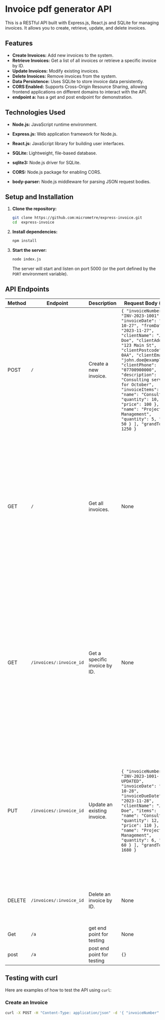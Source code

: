 # Invoice pdf generator API

This is a RESTful API built with Express.js, React.js and SQLite for managing invoices. It allows you to create, retrieve, update, and delete invoices.

## Features

*   **Create Invoices:** Add new invoices to the system.
*   **Retrieve Invoices:** Get a list of all invoices or retrieve a specific invoice by ID.
*   **Update Invoices:** Modify existing invoices.
*   **Delete Invoices:** Remove invoices from the system.
*   **Data Persistence:** Uses SQLite to store invoice data persistently.
*   **CORS Enabled:** Supports Cross-Origin Resource Sharing, allowing frontend applications on different domains to interact with the API.
* **endpoint a:** has a get and post endpoint for demonstration.

## Technologies Used

*   **Node.js:** JavaScript runtime environment.
*   **Express.js:** Web application framework for Node.js.

*   **React.js:** JavaScript library for building user interfaces.

*   **SQLite:** Lightweight, file-based database.
*   **sqlite3:** Node.js driver for SQLite.
*   **CORS:** Node.js package for enabling CORS.
*   **body-parser:** Node.js middleware for parsing JSON request bodies.

## Setup and Installation

1.  **Clone the repository:**

    ```bash
    git clone https://github.com:micrometre/express-invoice.git
    cd  express-invoice
    ```

2.  **Install dependencies:**

    ```bash
    npm install
    ```

3.  **Start the server:**

    ```bash
    node index.js
    ```

    The server will start and listen on port 5000 (or the port defined by the `PORT` environment variable).

## API Endpoints

| Method | Endpoint              | Description                                                                      | Request Body (JSON)                                                                                                                                                                                                                                               | Response (JSON)                                                                                                                                                                                                                                                                                                                                                                                         |
| ------ | --------------------- | -------------------------------------------------------------------------------- | ----------------------------------------------------------------------------------------------------------------------------------------------------------------------------------------------------------------------------------------------------------------- | ------------------------------------------------------------------------------------------------------------------------------------------------------------------------------------------------------------------------------------------------------------------------------------------------------------------------------------------------------------------------------------------------------------ |
| POST   | `/`                   | Create a new invoice.                                                            | `{ "invoiceNumber": "INV-2023-1001", "invoiceDate": "2023-10-27", "fromDate": "2023-11-27", "clientName": "John Doe", "clientAddress": "123 Main St", "clientPostcode": "SW1A 0AA", "clientEmail": "john.doe@example.com", "clientPhone": "07700900000", "description": "Consulting services for October", "invoiceItems": [ { "name": "Consulting", "quantity": 10, "price": 100 }, { "name": "Project Management", "quantity": 5, "price": 50 } ], "grandTotal": 1250 }` | `201 Created`: `{ "id": 1, "items": 1250, "grandTotal": 1250 }`; `500 Internal Server Error`: `{ "error": "error message" }`                                                                                                                                                                                                 |
| GET    | `/`                   | Get all invoices.                                                                | None                                                                                                                                                                                                                                                            | `200 OK`: `[{ "id": 1, "items": [{ "name": "Consulting", "quantity": 10, "price": 100 }, { "name": "Project Management", "quantity": 5, "price": 50 }], "invoiceNumber": "INV-2023-1001", "invoiceDate": "2023-10-27", "invoiceDueDate": "2023-11-27", "clientName": "John Doe", "clientAddress": "123 Main St", "clientPostcode": "SW1A 0AA", "clientEmail": "john.doe@example.com", "clientPhone": "07700900000", "description": "Consulting services for October", "grandTotal": 1250 }]`; `500 Internal Server Error`: `{ "error": "error message" }` |
| GET    | `/invoices/:invoice_id` | Get a specific invoice by ID.                                                    | None                                                                                                                                                                                                                                                            | `200 OK`: `{ "id": 1, "invoiceNumber": "INV-2023-1001", "invoiceDate": "2023-10-27", "invoiceDueDate": "2023-11-27", "clientName": "John Doe", "client_address": "123 Main St", "clientPostcode": "SW1A 0AA", "clientEmail": "john.doe@example.com", "clientPhone": "07700900000", "description": "Consulting services for October", "items": [{ "name": "Consulting", "quantity": 10, "price": 100 }, { "name": "Project Management", "quantity": 5, "price": 50 }], "grandTotal": 1250 }`; `404 Not Found`: `{ "error": "Invoice not found" }`; `500 Internal Server Error`: `{ "error": "error message" }`      |
| PUT    | `/invoices/:invoice_id` | Update an existing invoice.                                                     | `{ "invoiceNumber": "INV-2023-1001-UPDATED", "invoiceDate": "2023-10-28", "invoiceDueDate": "2023-11-28", "clientName": "Jane Doe", "items": [ { "name": "Consulting", "quantity": 12, "price": 110 }, { "name": "Project Management", "quantity": 6, "price": 60 } ], "grandTotal": 1680 }`                                                                                                          | `200 OK`: `{ "id": 1, "invoice_number": "INV-2023-1001-UPDATED", "invoice_date": "2023-10-28", "invoice_due_date": "2023-11-28", "client_name": "Jane Doe", "items": [{ "name": "Consulting", "quantity": 12, "price": 110 }, { "name": "Project Management", "quantity": 6, "price": 60 }], "grandTotal": 1680 }`; `404 Not Found`: `{ "error": "Invoice not found" }`; `400 bad request`: `{"error": "Invalid invoice data"}`; `500 Internal Server Error`: `{ "error": "error message" }`          |
| DELETE | `/invoices/:invoice_id` | Delete an invoice by ID.                                                         | None                                                                                                                                                                                                                                                            | `200 OK`: `{ "message": "Invoice deleted successfully" }`; `404 Not Found`: `{ "error": "Invoice not found" }`; `500 Internal Server Error`: `{ "error": "error message" }`                                                                                                                                                                                                |
| Get | `/a` | get end point for testing | None | `200 ok`: 'endpoint a' |
| post | `/a` | post end point for testing | `{}` | `200 ok`: `{}`, whatever json is sent is returned |

## Testing with curl

Here are examples of how to test the API using `curl`:

### Create an Invoice

```bash
curl -X POST -H "Content-Type: application/json" -d '{ "invoiceNumber": "INV-2023-1001", "invoiceDate": "2023-10-27", "fromDate": "2023-11-27", "clientName": "John Doe", "clientAddress": "123 Main St", "clientPostcode": "SW1A 0AA", "clientEmail": "john.doe@example.com", "clientPhone": "07700900000", "description": "Consulting services for October", "invoiceItems": [ { "name": "Consulting", "quantity": 10, "price": 100 }, { "name": "Project Management", "quantity": 5, "price": 50 } ], "grandTotal": 1250 }' http://localhost:5000/
